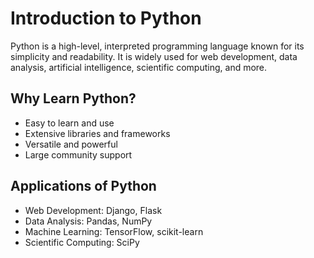 # Introduction to Python

Python is a high-level, interpreted programming language known for its simplicity and readability. It is widely used for web development, data analysis, artificial intelligence, scientific computing, and more.

## Why Learn Python?

- Easy to learn and use
- Extensive libraries and frameworks
- Versatile and powerful
- Large community support

## Applications of Python

- Web Development: Django, Flask
- Data Analysis: Pandas, NumPy
- Machine Learning: TensorFlow, scikit-learn
- Scientific Computing: SciPy
